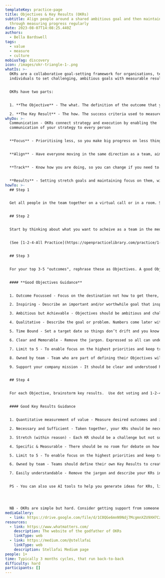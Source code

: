 ```yaml
---
templateKey: practice-page
title: Objectives & Key Results (OKRs)
subtitle: Align people around a shared ambitious goal and then maintain focus
  through measuring progress regularly
date: 2023-08-07T14:08:25.440Z
authors:
  - Bella Bardswell
tags:
  - value
  - measure
  - culture
mobiusTag: discovery
icon: /images/okr-triangle-1-.png
whatIs: >-
  OKRs are a collaborative goal-setting framework for organisations, teams and
  individuals to set challenging, ambitious goals with measurable results. 


  O﻿KRs have two parts:


  1. **T﻿he Objective** - The what. The definition of the outcome that you are striving to achieve.

  2. **T﻿he Key Result** - The how. The success criteria used to measure progress towards your outcome.
whyDo: >-
  Communication - OKRs connect strategy and execution by enabling the
  communication of your strategy to every person


  **Focus** - Prioritising less, so you make big progress on less things, versus slight progress on lots of things.


  **Align** - Have everyone moving in the same direction as a team, aiming for the same Objectives and measureing progress with the same Key Results. They also help teams know what is happening around them (up, down and sideways), so teams can align and collaborate more easily. 


  **Track** - Know how you are doing, so you can change if you need to. This transparency also fosters accountability... there are no locked cupboards or water melon reports


  **R﻿esults** - S﻿etting stretch goals and maintaining focus on them, will inspire and motivate people to do great work.  I﻿ndeed, teams that consistently used goal setting frameworks can achieved a 3X increase in productivity in 12 months (Source: Align)
howTo: >-
  ## Step 1


  G﻿et all people in the team together on a virtual call or in a room. S﻿tart by restating your mission and vision. (If you don't know this, you need to figure it out first, or get neough clarity that you're all pointing in roughly the same direction!)


  ## Step 2


  Start by thinking about what you want to acheive as a team in the medium to long term. Each person writes it down on a post-it alone. Then shares back as they put post-it on a virtual or real wall. Then dot vote and iterate to your top 3-5.


  (﻿See [1-2-4-All Practice](https://openpracticelibrary.com/practice/1-2-4-all/) 


  ## Step 3


  F﻿or your top 3-5 "outcomes", rephrase these as Objectives. A good Objective should be designed to get people jumping out of bed in the morning with excitement.  It tells everyone, "*what are we aiming to achieve?*"


  #### **G﻿ood Objectives Guidance**


  1. Outcome Focussed - Focus on the destination not how to get there, a task list or a predetermined solution. Leave space for learning, adapting and innovation

  2. Inspiring - Describe an important and/or worthwhile goal that inspires people to act 

  3. Ambitious but Achievable - Objectives should be ambitious and challenging but still achievable

  4. Qualitative - Describe the goal or problem. Numbers come later with KRs 

  5. Time Bound - Set a target date so things don’t drift and you know if you’re on track

  6. Clear and Memorable - Remove the jargon. Expressed so all can understand

  7. Limit to 5 - To enable focus on the highest priorities and keep tracking effort sensible

  8. Owned by team - Team who are part of defining their Objectives will be motivated and take accountability

  9. Support your company mission - It should be clear and understood how Objectives support your organisation’s mission


  ## Step 4


  For each Objective, brainstorm key results.  Use dot voting and 1-2-4-All practices to iterate to a set of 3-5 Key Results. Key Results take all the inspirational language in your Objective and quantify it. To create, ask: “*How would we know if we met our Objective?*”


  #### G﻿ood Key Results Guidance


  1. Q﻿uantitative measurement of value - Measure desired outcomes and impact, i.e. results, not tasks completed.  Consider how your stakeholders/customers/users measure success. 

  2. Necessary and Sufficient - Taken together, your KRs should be necessary and sufficient to achieve the related Objective. Mix leading and lagging indicators

  3. Stretch (within reason) - Each KR should be a challenge but not so difficult that it becomes demotivating. Rule of thumb is that over time, you should average 50-70%.

  4. Specific & Measurable - There should be no room for debate on how to score a KR. This will help surface assumptions and misalignments.

  5. Limit to 5 - To enable focus on the highest priorities and keep tracking efforts sensible

  6. Owned by team - Teams should define their own Key Results to create a culture and environment where people are empowered to do amazing innovative work.

  7. Easily understandable - Remove the jargon and describe your KRs in a way anyone can understand


  P﻿S - You can also use AI tools to help you generate ideas for KRs, like [this one](https://www.stellafai.com/product-page/coaching-and-ai).




  N﻿B - OKRs are simple but hard. Consider getting support from someone in your team with experince, or an external expert.
mediaGallery:
  - link: https://drive.google.com/file/d/1C0QGe6mnN9Ndj7McgmnXZU9XH7CzwVWZ/view?usp=sharing
resources:
  - link: https://www.whatmatters.com/
    description: The website of the godfather of OKRs
    linkType: web
  - link: https://medium.com/@stellafai
    linkType: web
    description: Stellafai Medium page
people: 1+
time: Typically 3 months cycles, that run back-to-back
difficulty: hard
participants: []
---
```

